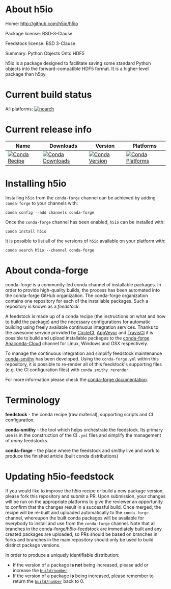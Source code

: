 About h5io
==========

Home: http://github.com/h5io/h5io

Package license: BSD-3-Clause

Feedstock license: BSD 3-Clause

Summary: Python Objects Onto HDF5

h5io is a package designed to facilitate saving some standard Python objects into the
forward-compatible HDF5 format. It is a higher-level package than h5py.


Current build status
====================

All platforms:
[![noarch](https://img.shields.io/circleci/project/github/conda-forge/h5io-feedstock/master.svg?label=noarch)](https://circleci.com/gh/conda-forge/h5io-feedstock)

Current release info
====================

| Name | Downloads | Version | Platforms |
| --- | --- | --- | --- |
| [![Conda Recipe](https://img.shields.io/badge/recipe-h5io-green.svg)](https://anaconda.org/conda-forge/h5io) | [![Conda Downloads](https://img.shields.io/conda/dn/conda-forge/h5io.svg)](https://anaconda.org/conda-forge/h5io) | [![Conda Version](https://img.shields.io/conda/vn/conda-forge/h5io.svg)](https://anaconda.org/conda-forge/h5io) | [![Conda Platforms](https://img.shields.io/conda/pn/conda-forge/h5io.svg)](https://anaconda.org/conda-forge/h5io) |

Installing h5io
===============

Installing `h5io` from the `conda-forge` channel can be achieved by adding `conda-forge` to your channels with:

```
conda config --add channels conda-forge
```

Once the `conda-forge` channel has been enabled, `h5io` can be installed with:

```
conda install h5io
```

It is possible to list all of the versions of `h5io` available on your platform with:

```
conda search h5io --channel conda-forge
```


About conda-forge
=================

conda-forge is a community-led conda channel of installable packages.
In order to provide high-quality builds, the process has been automated into the
conda-forge GitHub organization. The conda-forge organization contains one repository
for each of the installable packages. Such a repository is known as a *feedstock*.

A feedstock is made up of a conda recipe (the instructions on what and how to build
the package) and the necessary configurations for automatic building using freely
available continuous integration services. Thanks to the awesome service provided by
[CircleCI](https://circleci.com/), [AppVeyor](https://www.appveyor.com/)
and [TravisCI](https://travis-ci.org/) it is possible to build and upload installable
packages to the [conda-forge](https://anaconda.org/conda-forge)
[Anaconda-Cloud](https://anaconda.org/) channel for Linux, Windows and OSX respectively.

To manage the continuous integration and simplify feedstock maintenance
[conda-smithy](https://github.com/conda-forge/conda-smithy) has been developed.
Using the ``conda-forge.yml`` within this repository, it is possible to re-render all of
this feedstock's supporting files (e.g. the CI configuration files) with ``conda smithy rerender``.

For more information please check the [conda-forge documentation](https://conda-forge.org/docs/).

Terminology
===========

**feedstock** - the conda recipe (raw material), supporting scripts and CI configuration.

**conda-smithy** - the tool which helps orchestrate the feedstock.
                   Its primary use is in the construction of the CI ``.yml`` files
                   and simplify the management of *many* feedstocks.

**conda-forge** - the place where the feedstock and smithy live and work to
                  produce the finished article (built conda distributions)


Updating h5io-feedstock
=======================

If you would like to improve the h5io recipe or build a new
package version, please fork this repository and submit a PR. Upon submission,
your changes will be run on the appropriate platforms to give the reviewer an
opportunity to confirm that the changes result in a successful build. Once
merged, the recipe will be re-built and uploaded automatically to the
`conda-forge` channel, whereupon the built conda packages will be available for
everybody to install and use from the `conda-forge` channel.
Note that all branches in the conda-forge/h5io-feedstock are
immediately built and any created packages are uploaded, so PRs should be based
on branches in forks and branches in the main repository should only be used to
build distinct package versions.

In order to produce a uniquely identifiable distribution:
 * If the version of a package **is not** being increased, please add or increase
   the [``build/number``](https://conda.io/docs/user-guide/tasks/build-packages/define-metadata.html#build-number-and-string).
 * If the version of a package **is** being increased, please remember to return
   the [``build/number``](https://conda.io/docs/user-guide/tasks/build-packages/define-metadata.html#build-number-and-string)
   back to 0.
